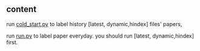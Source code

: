 ## content
run [cold_start.py](./cold_start.py) to label history [latest, dynamic,hindex] files' papers,

run [run.py](./run.py) to label paper everyday. you should run  [latest, dynamic,hindex] first.